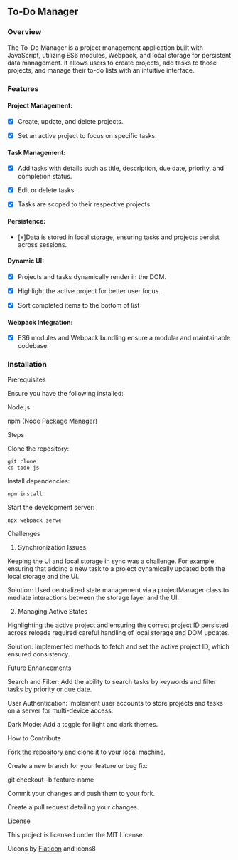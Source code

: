 ## To-Do Manager

### Overview

The To-Do Manager is a project management application built with JavaScript, utilizing ES6 modules, Webpack, and local storage for persistent data management. It allows users to create projects, add tasks to those projects, and manage their to-do lists with an intuitive interface.

### Features

#### Project Management:

* [x] Create, update, and delete projects.

* [x] Set an active project to focus on specific tasks.

#### Task Management:

* [x] Add tasks with details such as title, description, due date, priority, and completion status.

* [x] Edit or delete tasks.

* [x] Tasks are scoped to their respective projects.

#### Persistence:

* [x]Data is stored in local storage, ensuring tasks and projects persist across sessions.

#### Dynamic UI:

* [x] Projects and tasks dynamically render in the DOM.

* [x] Highlight the active project for better user focus.

* [x] Sort completed items to the bottom of list

#### Webpack Integration:

* [x] ES6 modules and Webpack bundling ensure a modular and maintainable codebase.

### Installation

Prerequisites

Ensure you have the following installed:

Node.js

npm (Node Package Manager)

Steps

Clone the repository:

```
git clone 
cd todo-js
```

Install dependencies:

```
npm install
```
Start the development server:
```
npx webpack serve
```

Challenges

1. Synchronization Issues

Keeping the UI and local storage in sync was a challenge. For example, ensuring that adding a new task to a project dynamically updated both the local storage and the UI.

Solution:
Used centralized state management via a projectManager class to mediate interactions between the storage layer and the UI.

2. Managing Active States

Highlighting the active project and ensuring the correct project ID persisted across reloads required careful handling of local storage and DOM updates.

Solution:
Implemented methods to fetch and set the active project ID, which ensured consistency.

Future Enhancements

Search and Filter: Add the ability to search tasks by keywords and filter tasks by priority or due date.

User Authentication: Implement user accounts to store projects and tasks on a server for multi-device access.

Dark Mode: Add a toggle for light and dark themes.

How to Contribute

Fork the repository and clone it to your local machine.

Create a new branch for your feature or bug fix:

git checkout -b feature-name

Commit your changes and push them to your fork.

Create a pull request detailing your changes.

License

This project is licensed under the MIT License.


Uicons by <a href="https://www.flaticon.com/uicons">Flaticon</a> and icons8